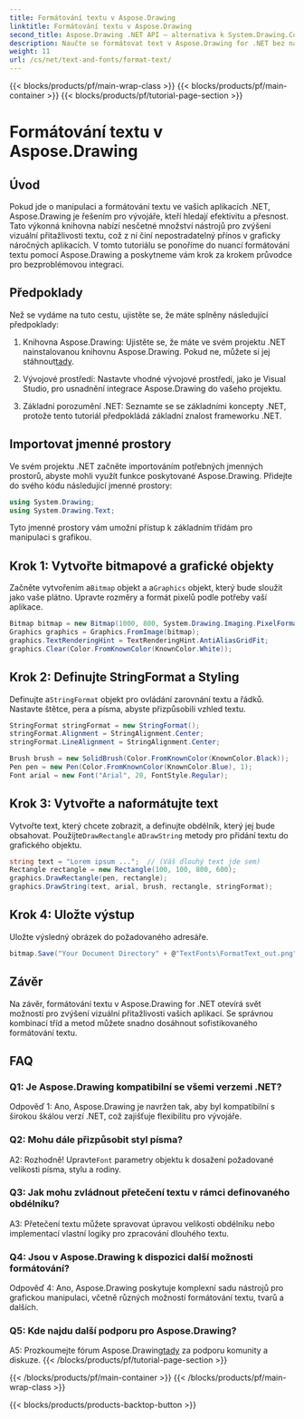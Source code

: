 ```yaml
---
title: Formátování textu v Aspose.Drawing
linktitle: Formátování textu v Aspose.Drawing
second_title: Aspose.Drawing .NET API – alternativa k System.Drawing.Common
description: Naučte se formátovat text v Aspose.Drawing for .NET bez námahy. Průvodce krok za krokem s příklady.
weight: 11
url: /cs/net/text-and-fonts/format-text/
---
```


{{< blocks/products/pf/main-wrap-class >}}
{{< blocks/products/pf/main-container >}}
{{< blocks/products/pf/tutorial-page-section >}}

# Formátování textu v Aspose.Drawing

## Úvod

Pokud jde o manipulaci a formátování textu ve vašich aplikacích .NET, Aspose.Drawing je řešením pro vývojáře, kteří hledají efektivitu a přesnost. Tato výkonná knihovna nabízí nesčetné množství nástrojů pro zvýšení vizuální přitažlivosti textu, což z ní činí nepostradatelný přínos v graficky náročných aplikacích. V tomto tutoriálu se ponoříme do nuancí formátování textu pomocí Aspose.Drawing a poskytneme vám krok za krokem průvodce pro bezproblémovou integraci.

## Předpoklady

Než se vydáme na tuto cestu, ujistěte se, že máte splněny následující předpoklady:

1.  Knihovna Aspose.Drawing: Ujistěte se, že máte ve svém projektu .NET nainstalovanou knihovnu Aspose.Drawing. Pokud ne, můžete si jej stáhnout[tady](https://releases.aspose.com/drawing/net/).

2. Vývojové prostředí: Nastavte vhodné vývojové prostředí, jako je Visual Studio, pro usnadnění integrace Aspose.Drawing do vašeho projektu.

3. Základní porozumění .NET: Seznamte se se základními koncepty .NET, protože tento tutoriál předpokládá základní znalost frameworku .NET.

## Importovat jmenné prostory

Ve svém projektu .NET začněte importováním potřebných jmenných prostorů, abyste mohli využít funkce poskytované Aspose.Drawing. Přidejte do svého kódu následující jmenné prostory:

```csharp
using System.Drawing;
using System.Drawing.Text;
```

Tyto jmenné prostory vám umožní přístup k základním třídám pro manipulaci s grafikou.

## Krok 1: Vytvořte bitmapové a grafické objekty

 Začněte vytvořením a`Bitmap` objekt a a`Graphics` objekt, který bude sloužit jako vaše plátno. Upravte rozměry a formát pixelů podle potřeby vaší aplikace.

```csharp
Bitmap bitmap = new Bitmap(1000, 800, System.Drawing.Imaging.PixelFormat.Format32bppPArgb);
Graphics graphics = Graphics.FromImage(bitmap);
graphics.TextRenderingHint = TextRenderingHint.AntiAliasGridFit;
graphics.Clear(Color.FromKnownColor(KnownColor.White));
```

## Krok 2: Definujte StringFormat a Styling

 Definujte a`StringFormat` objekt pro ovládání zarovnání textu a řádků. Nastavte štětce, pera a písma, abyste přizpůsobili vzhled textu.

```csharp
StringFormat stringFormat = new StringFormat();
stringFormat.Alignment = StringAlignment.Center;
stringFormat.LineAlignment = StringAlignment.Center;

Brush brush = new SolidBrush(Color.FromKnownColor(KnownColor.Black));
Pen pen = new Pen(Color.FromKnownColor(KnownColor.Blue), 1);
Font arial = new Font("Arial", 20, FontStyle.Regular);
```

## Krok 3: Vytvořte a naformátujte text

Vytvořte text, který chcete zobrazit, a definujte obdélník, který jej bude obsahovat. Použijte`DrawRectangle` a`DrawString` metody pro přidání textu do grafického objektu.

```csharp
string text = "Lorem ipsum ...";  // (Váš dlouhý text jde sem)
Rectangle rectangle = new Rectangle(100, 100, 800, 600);
graphics.DrawRectangle(pen, rectangle);
graphics.DrawString(text, arial, brush, rectangle, stringFormat);
```

## Krok 4: Uložte výstup

Uložte výsledný obrázek do požadovaného adresáře.

```csharp
bitmap.Save("Your Document Directory" + @"TextFonts\FormatText_out.png");
```

## Závěr

Na závěr, formátování textu v Aspose.Drawing for .NET otevírá svět možností pro zvýšení vizuální přitažlivosti vašich aplikací. Se správnou kombinací tříd a metod můžete snadno dosáhnout sofistikovaného formátování textu.

## FAQ

### Q1: Je Aspose.Drawing kompatibilní se všemi verzemi .NET?

Odpověď 1: Ano, Aspose.Drawing je navržen tak, aby byl kompatibilní s širokou škálou verzí .NET, což zajišťuje flexibilitu pro vývojáře.

### Q2: Mohu dále přizpůsobit styl písma?

 A2: Rozhodně! Upravte`Font` parametry objektu k dosažení požadované velikosti písma, stylu a rodiny.

### Q3: Jak mohu zvládnout přetečení textu v rámci definovaného obdélníku?

A3: Přetečení textu můžete spravovat úpravou velikosti obdélníku nebo implementací vlastní logiky pro zpracování dlouhého textu.

### Q4: Jsou v Aspose.Drawing k dispozici další možnosti formátování?

Odpověď 4: Ano, Aspose.Drawing poskytuje komplexní sadu nástrojů pro grafickou manipulaci, včetně různých možností formátování textu, tvarů a dalších.

### Q5: Kde najdu další podporu pro Aspose.Drawing?

 A5: Prozkoumejte fórum Aspose.Drawing[tady](https://forum.aspose.com/c/diagram/17) za podporu komunity a diskuze.
{{< /blocks/products/pf/tutorial-page-section >}}

{{< /blocks/products/pf/main-container >}}
{{< /blocks/products/pf/main-wrap-class >}}

{{< blocks/products/products-backtop-button >}}
